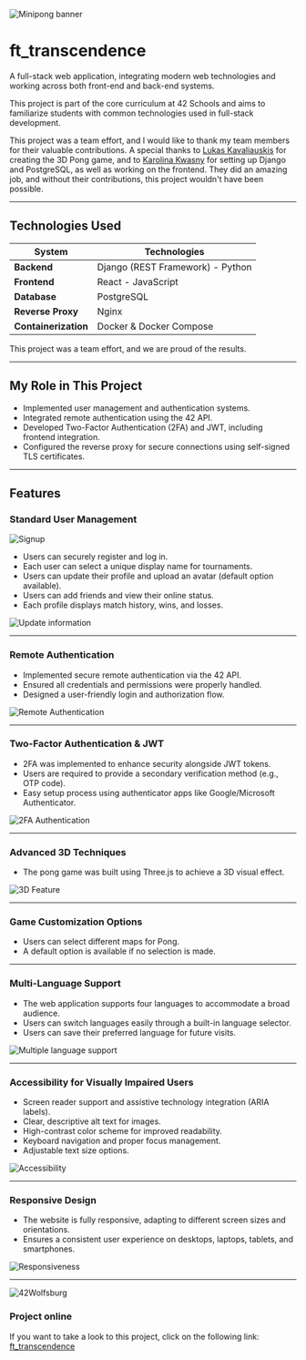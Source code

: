 ![Minipong banner](https://github.com/erwkuvi/ft_transcendence/blob/main/minipong_banner.png)

# ft_transcendence

A full-stack web application, integrating modern web technologies and working across both front-end and back-end systems.

This project is part of the core curriculum at 42 Schools and aims to familiarize students with common technologies used in full-stack development.

This project was a team effort, and I would like to thank my team members for their valuable contributions. A special thanks to [Lukas Kavaliauskis](https://github.com/LukasKava) for creating the 3D Pong game, and to [Karolina Kwasny](https://github.com/karolinakwasny) for setting up Django and PostgreSQL, as well as working on the frontend. They did an amazing job, and without their contributions, this project wouldn't have been possible.

---

## Technologies Used

| System           | Technologies                   |
|-----------------|--------------------------------|
| **Backend**     | Django (REST Framework) - Python |
| **Frontend**    | React - JavaScript             |
| **Database**    | PostgreSQL                     |
| **Reverse Proxy** | Nginx                        |
| **Containerization** | Docker & Docker Compose |

This project was a team effort, and we are proud of the results.

---

## My Role in This Project

- Implemented user management and authentication systems.
- Integrated remote authentication using the 42 API.
- Developed Two-Factor Authentication (2FA) and JWT, including frontend integration.
- Configured the reverse proxy for secure connections using self-signed TLS certificates.

---

## Features

### Standard User Management

![Signup](https://github.com/erwkuvi/ft_transcendence/blob/main/assets/signup-login.gif)

- Users can securely register and log in.
- Each user can select a unique display name for tournaments.
- Users can update their profile and upload an avatar (default option available).
- Users can add friends and view their online status.
- Each profile displays match history, wins, and losses.

![Update information](https://github.com/erwkuvi/ft_transcendence/blob/main/assets/update-feat.gif)

---

### Remote Authentication

- Implemented secure remote authentication via the 42 API.
- Ensured all credentials and permissions were properly handled.
- Designed a user-friendly login and authorization flow.

![Remote Authentication](https://github.com/erwkuvi/ft_transcendence/blob/main/assets/remote-auth.gif)

---

### Two-Factor Authentication & JWT

- 2FA was implemented to enhance security alongside JWT tokens.
- Users are required to provide a secondary verification method (e.g., OTP code).
- Easy setup process using authenticator apps like Google/Microsoft Authenticator.

![2FA Authentication](https://github.com/erwkuvi/ft_transcendence/blob/main/assets/otp-feat.gif)

---

### Advanced 3D Techniques

- The pong game was built using Three.js to achieve a 3D visual effect.

![3D Feature](https://github.com/erwkuvi/ft_transcendence/blob/main/assets/3d-techniques.gif)

---

### Game Customization Options

- Users can select different maps for Pong.
- A default option is available if no selection is made.

---

### Multi-Language Support

- The web application supports four languages to accommodate a broad audience.
- Users can switch languages easily through a built-in language selector.
- Users can save their preferred language for future visits.

![Multiple language support](https://github.com/erwkuvi/ft_transcendence/blob/main/assets/language.gif)

---

### Accessibility for Visually Impaired Users

- Screen reader support and assistive technology integration (ARIA labels).
- Clear, descriptive alt text for images.
- High-contrast color scheme for improved readability.
- Keyboard navigation and proper focus management.
- Adjustable text size options.

![Accessibility](https://github.com/erwkuvi/ft_transcendence/blob/main/assets/accessibility.gif)

---

### Responsive Design

- The website is fully responsive, adapting to different screen sizes and orientations.
- Ensures a consistent user experience on desktops, laptops, tablets, and smartphones.

![Responsiveness](https://github.com/erwkuvi/ft_transcendence/blob/main/assets/responsiveness.gif)

---

![42Wolfsburg](https://42wolfsburg.de/wp-content/uploads/2023/07/Warstwa_1-1.svg)

### Project online
If you want to take a look to this project, click on the following link: [ft_transcendence](https://react-sab2.onrender.com/)

